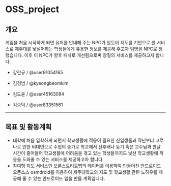 # OSS_project

<NPC>

## 개요

게임을 처음 시작하게 되면 유저를 안내해 주는 NPC가 있듯이 지도를 기반으로 한 서비스로 제주대를 낯설어하는 학생들에게 유용한 정보를 제공해 주고자 팀명을 NPC로 정했습니다.
이후 이 NPC가 향후 패치로 개선됨으로써 양질의 서비스를 제공하고자 합니다.

- 강란규 / @user91054165

- 김경범 / @kyeongbeomkim

- 김도윤 / @user45163084

- 김승덕 / @user83351561

---

## 목표 및 활동계획

- 대학에 처음 입학하게 되면서 학교생활에 적응이 필요한 신입생들과 작년부터 코로나로 인한 비대면으로 수업의 증가로 학교에서 선후배나 동기 혹은 교수님과 만날 시간이 줄어들어 학교생활에 어려움을 겪고 있는 학생들까지도 낯선 학교생활에 적응을 도와줄 수 있는 서비스를 제공하고자 합니다.
- 참여형 지도 서비스인 오픈스트리트맵의 데이터를 이용하여 만들어진 안드로이드 오픈소스 osmdroid를 이용하여 제주대학교의 지도 및 학교생활 관련 노하우를 제공해 줄 수 있는 안드로이드 앱을 만들 계획입니다.

